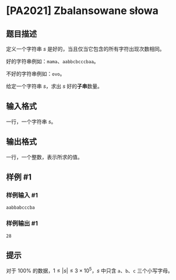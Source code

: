 # [PA2021] Zbalansowane słowa

## 题目描述

定义一个字符串 $s$ 是好的，当且仅当它包含的所有字符出现次数相同。

好的字符串例如：`mama`、`aabbcbcccbaa`。

不好的字符串例如：`ovo`。

给定一个字符串 $s$，求出 $s$ 好的**子串**数量。

## 输入格式

一行，一个字符串 $s$。

## 输出格式

一行，一个整数，表示所求的值。

## 样例 #1

### 样例输入 #1
```
aabbabcccba
```

### 样例输出 #1

```
28
```

## 提示

对于 $100\%$ 的数据，$1 \leq |s| \leq 3 \times 10^5$，$s$ 中只含 `a`、`b`、`c` 三个小写字母。
